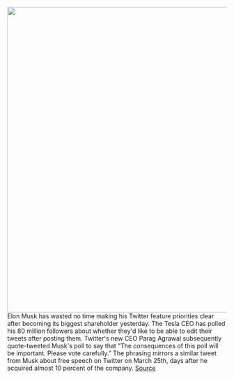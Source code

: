 <img src='https://cdn.vox-cdn.com/thumbor/woIE-8vPzqo-L9IaWCMPPUd6N-k=/0x0:4233x3214/1200x800/filters:focal(2949x802:3625x1478)/cdn.vox-cdn.com/uploads/chorus_image/image/70711107/1387431806.0.jpg' width='700px' /><br/>
Elon Musk has wasted no time making his Twitter feature priorities clear after becoming its biggest shareholder yesterday. The Tesla CEO has polled his 80 million followers about whether they'd like to be able to edit their tweets after posting them. Twitter's new CEO Parag Agrawal subsequently quote-tweeted Musk's poll to say that “The consequences of this poll will be important. Please vote carefully.” The phrasing mirrors a similar tweet from Musk about free speech on Twitter on March 25th, days after he acquired almost 10 percent of the company.
<a href='https://www.theverge.com/2022/4/5/23011134/twitter-elon-musk-edit-button'> Source <a/>